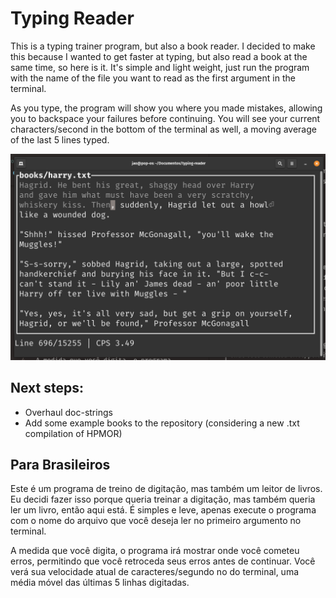 # Typing Reader

This is a typing trainer program, but also a book reader. I decided
to make this because I wanted to get faster at typing, but also read
a book at the same time, so here is it. It's simple and light weight,
just run the program with the name of the file you want to read as
the first argument in the terminal. 

As you type, the program will show you where you made mistakes, allowing
you to backspace your failures before continuing. You will see your current
characters/second in the bottom of the terminal as well, a moving average
of the last 5 lines typed.

![example](example.png)

## Next steps:
* Overhaul doc-strings
* Add some example books to the repository (considering a new .txt compilation of HPMOR)


## Para Brasileiros

Este é um programa de treino de digitação, mas também um leitor de livros.
Eu decidi fazer isso porque queria treinar a digitação, mas também queria 
ler um livro, então aqui está. É simples e leve, apenas execute o programa
com o nome do arquivo que você deseja ler no primeiro argumento no terminal.

A medida que você digita, o programa irá mostrar onde você cometeu erros,
permitindo que você retroceda seus erros antes de continuar. Você
verá sua velocidade atual de caracteres/segundo no  do terminal,
uma média móvel das últimas 5 linhas digitadas.
